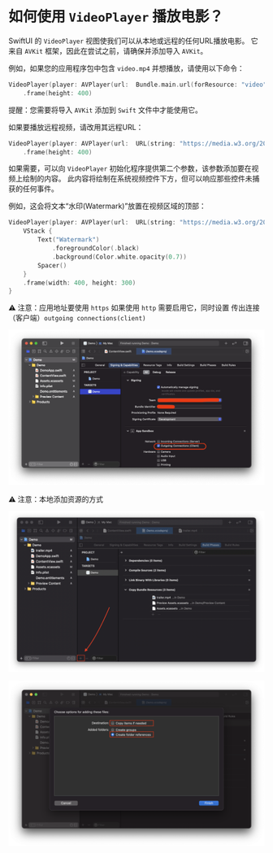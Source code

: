 如何使用 `VideoPlayer` 播放电影？
===

SwiftUI 的 `VideoPlayer` 视图使我们可以从本地或远程的任何URL播放电影。 它来自 `AVKit` 框架，因此在尝试之前，请确保并添加导入 `AVKit`。

例如，如果您的应用程序包中包含 `video.mp4` 并想播放，请使用以下命令：

```swift
VideoPlayer(player: AVPlayer(url:  Bundle.main.url(forResource: "video", withExtension: "mp4")!))
    .frame(height: 400)
```

提醒：您需要将导入 `AVKit` 添加到 `Swift` 文件中才能使用它。

如果要播放远程视频，请改用其远程URL：

```swift
VideoPlayer(player: AVPlayer(url:  URL(string: "https://media.w3.org/2010/05/sintel/trailer.mp4")!))
    .frame(height: 400)
```

如果需要，可以向 `VideoPlayer` 初始化程序提供第二个参数，该参数添加要在视频上绘制的内容。 此内容将绘制在系统视频控件下方，但可以响应那些控件未捕获的任何事件。

例如，这会将文本“水印(Watermark)”放置在视频区域的顶部：

```swift
VideoPlayer(player: AVPlayer(url:  URL(string: "https://media.w3.org/2010/05/sintel/trailer.mp4")!)) {
    VStack {
        Text("Watermark")
            .foregroundColor(.black)
            .background(Color.white.opacity(0.7))
        Spacer()
    }
    .frame(width: 400, height: 300)
}
```

⚠️ 注意：应用地址要使用 `https` 如果使用 `http` 需要启用它，同时设置 传出连接（客户端）`outgoing connections(client)`

![](imgs/1.png)

⚠️ 注意：本地添加资源的方式

![](imgs/2.png)

![](imgs/3.png)